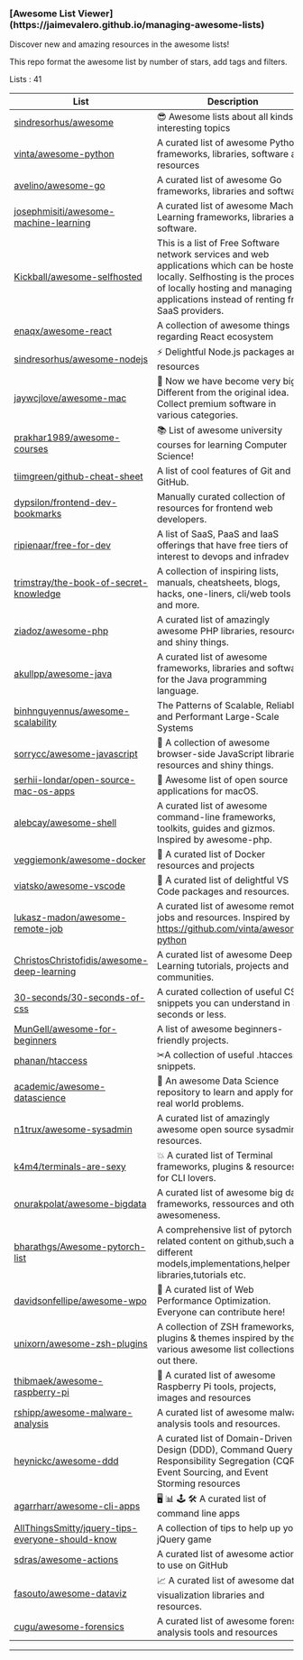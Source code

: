 
<h3>[Awesome List Viewer](https://jaimevalero.github.io/managing-awesome-lists)</h3>

Discover new and amazing resources in the awesome lists!

This repo format the awesome list by number of stars, add tags and filters.


Lists : 41


| List     | Description | Stars
| ------------- | ------------- | ------------- |
|[sindresorhus/awesome](http://htmlpreview.github.com/?https://github.com/jaimevalero/managing-awesome-lists/blob/master/var/awl-sindresorhus%40awesome.html)| 😎 Awesome lists about all kinds of interesting topics | 114270 |
|[vinta/awesome-python](http://htmlpreview.github.com/?https://github.com/jaimevalero/managing-awesome-lists/blob/master/var/awl-vinta%40awesome-python.html)| A curated list of awesome Python frameworks, libraries, software and resources | 71244 |
|[avelino/awesome-go](http://htmlpreview.github.com/?https://github.com/jaimevalero/managing-awesome-lists/blob/master/var/awl-avelino%40awesome-go.html)| A curated list of awesome Go frameworks, libraries and software | 46933 |
|[josephmisiti/awesome-machine-learning](http://htmlpreview.github.com/?https://github.com/jaimevalero/managing-awesome-lists/blob/master/var/awl-josephmisiti%40awesome-machine-learning.html)| A curated list of awesome Machine Learning frameworks, libraries and software. | 41340 |
|[Kickball/awesome-selfhosted](http://htmlpreview.github.com/?https://github.com/jaimevalero/managing-awesome-lists/blob/master/var/awl-Kickball%40awesome-selfhosted.html)| This is a list of Free Software network services and web applications which can be hosted locally. Selfhosting is the process of locally hosting and managing applications instead of renting from SaaS providers. | 34669 |
|[enaqx/awesome-react](http://htmlpreview.github.com/?https://github.com/jaimevalero/managing-awesome-lists/blob/master/var/awl-enaqx%40awesome-react.html)| A collection of awesome things regarding React ecosystem | 32923 |
|[sindresorhus/awesome-nodejs](http://htmlpreview.github.com/?https://github.com/jaimevalero/managing-awesome-lists/blob/master/var/awl-sindresorhus%40awesome-nodejs.html)| :zap: Delightful Node.js packages and resources | 32063 |
|[jaywcjlove/awesome-mac](http://htmlpreview.github.com/?https://github.com/jaimevalero/managing-awesome-lists/blob/master/var/awl-jaywcjlove%40awesome-mac.html)|  Now we have become very big, Different from the original idea. Collect premium software in various categories. | 30918 |
|[prakhar1989/awesome-courses](http://htmlpreview.github.com/?https://github.com/jaimevalero/managing-awesome-lists/blob/master/var/awl-prakhar1989%40awesome-courses.html)| :books: List of awesome university courses for learning Computer Science! | 30457 |
|[tiimgreen/github-cheat-sheet](http://htmlpreview.github.com/?https://github.com/jaimevalero/managing-awesome-lists/blob/master/var/awl-tiimgreen%40github-cheat-sheet.html)| A list of cool features of Git and GitHub. | 28714 |
|[dypsilon/frontend-dev-bookmarks](http://htmlpreview.github.com/?https://github.com/jaimevalero/managing-awesome-lists/blob/master/var/awl-dypsilon%40frontend-dev-bookmarks.html)| Manually curated collection of resources for frontend web developers. | 26216 |
|[ripienaar/free-for-dev](http://htmlpreview.github.com/?https://github.com/jaimevalero/managing-awesome-lists/blob/master/var/awl-ripienaar%40free-for-dev.html)| A list of SaaS, PaaS and IaaS offerings that have free tiers of interest to devops and infradev | 23420 |
|[trimstray/the-book-of-secret-knowledge](http://htmlpreview.github.com/?https://github.com/jaimevalero/managing-awesome-lists/blob/master/var/awl-trimstray%40the-book-of-secret-knowledge.html)| A collection of inspiring lists, manuals, cheatsheets, blogs, hacks, one-liners, cli/web tools and more. | 22100 |
|[ziadoz/awesome-php](http://htmlpreview.github.com/?https://github.com/jaimevalero/managing-awesome-lists/blob/master/var/awl-ziadoz%40awesome-php.html)| A curated list of amazingly awesome PHP libraries, resources and shiny things. | 21974 |
|[akullpp/awesome-java](http://htmlpreview.github.com/?https://github.com/jaimevalero/managing-awesome-lists/blob/master/var/awl-akullpp%40awesome-java.html)| A curated list of awesome frameworks, libraries and software for the Java programming language. | 21877 |
|[binhnguyennus/awesome-scalability](http://htmlpreview.github.com/?https://github.com/jaimevalero/managing-awesome-lists/blob/master/var/awl-binhnguyennus%40awesome-scalability.html)| The Patterns of Scalable, Reliable, and Performant Large-Scale Systems | 20954 |
|[sorrycc/awesome-javascript](http://htmlpreview.github.com/?https://github.com/jaimevalero/managing-awesome-lists/blob/master/var/awl-sorrycc%40awesome-javascript.html)| 🐢 A collection of awesome browser-side  JavaScript libraries, resources and shiny things. | 18370 |
|[serhii-londar/open-source-mac-os-apps](http://htmlpreview.github.com/?https://github.com/jaimevalero/managing-awesome-lists/blob/master/var/awl-serhii-londar%40open-source-mac-os-apps.html)| 🚀 Awesome list of open source applications for macOS. | 18006 |
|[alebcay/awesome-shell](http://htmlpreview.github.com/?https://github.com/jaimevalero/managing-awesome-lists/blob/master/var/awl-alebcay%40awesome-shell.html)| A curated list of awesome command-line frameworks, toolkits, guides and gizmos. Inspired by awesome-php. | 16832 |
|[veggiemonk/awesome-docker](http://htmlpreview.github.com/?https://github.com/jaimevalero/managing-awesome-lists/blob/master/var/awl-veggiemonk%40awesome-docker.html)| :whale: A curated list of Docker resources and projects | 15738 |
|[viatsko/awesome-vscode](http://htmlpreview.github.com/?https://github.com/jaimevalero/managing-awesome-lists/blob/master/var/awl-viatsko%40awesome-vscode.html)| 🎨 A curated list of delightful VS Code packages and resources. | 15548 |
|[lukasz-madon/awesome-remote-job](http://htmlpreview.github.com/?https://github.com/jaimevalero/managing-awesome-lists/blob/master/var/awl-lukasz-madon%40awesome-remote-job.html)| A curated list of awesome remote jobs and resources. Inspired by https://github.com/vinta/awesome-python | 14598 |
|[ChristosChristofidis/awesome-deep-learning](http://htmlpreview.github.com/?https://github.com/jaimevalero/managing-awesome-lists/blob/master/var/awl-ChristosChristofidis%40awesome-deep-learning.html)| A curated list of awesome Deep Learning tutorials, projects and communities. | 13430 |
|[30-seconds/30-seconds-of-css](http://htmlpreview.github.com/?https://github.com/jaimevalero/managing-awesome-lists/blob/master/var/awl-30-seconds%4030-seconds-of-css.html)| A curated collection of useful CSS snippets you can understand in 30 seconds or less. | 12774 |
|[MunGell/awesome-for-beginners](http://htmlpreview.github.com/?https://github.com/jaimevalero/managing-awesome-lists/blob/master/var/awl-MunGell%40awesome-for-beginners.html)| A list of awesome beginners-friendly projects. | 12103 |
|[phanan/htaccess](http://htmlpreview.github.com/?https://github.com/jaimevalero/managing-awesome-lists/blob/master/var/awl-phanan%40htaccess.html)| ✂A collection of useful .htaccess snippets. | 11012 |
|[academic/awesome-datascience](http://htmlpreview.github.com/?https://github.com/jaimevalero/managing-awesome-lists/blob/master/var/awl-academic%40awesome-datascience.html)| :memo: An awesome Data Science repository to learn and apply for real world problems. | 10259 |
|[n1trux/awesome-sysadmin](http://htmlpreview.github.com/?https://github.com/jaimevalero/managing-awesome-lists/blob/master/var/awl-n1trux%40awesome-sysadmin.html)| A curated list of amazingly awesome open source sysadmin resources. | 8523 |
|[k4m4/terminals-are-sexy](http://htmlpreview.github.com/?https://github.com/jaimevalero/managing-awesome-lists/blob/master/var/awl-k4m4%40terminals-are-sexy.html)| 💥 A curated list of Terminal frameworks, plugins & resources for CLI lovers. | 8231 |
|[onurakpolat/awesome-bigdata](http://htmlpreview.github.com/?https://github.com/jaimevalero/managing-awesome-lists/blob/master/var/awl-onurakpolat%40awesome-bigdata.html)| A curated list of awesome big data frameworks, ressources and other awesomeness. | 7804 |
|[bharathgs/Awesome-pytorch-list](http://htmlpreview.github.com/?https://github.com/jaimevalero/managing-awesome-lists/blob/master/var/awl-bharathgs%40Awesome-pytorch-list.html)| A comprehensive list of pytorch related content on github,such as different models,implementations,helper libraries,tutorials etc. | 7680 |
|[davidsonfellipe/awesome-wpo](http://htmlpreview.github.com/?https://github.com/jaimevalero/managing-awesome-lists/blob/master/var/awl-davidsonfellipe%40awesome-wpo.html)| :pencil: A curated list of Web Performance Optimization. Everyone can contribute here! | 6640 |
|[unixorn/awesome-zsh-plugins](http://htmlpreview.github.com/?https://github.com/jaimevalero/managing-awesome-lists/blob/master/var/awl-unixorn%40awesome-zsh-plugins.html)| A collection of ZSH frameworks, plugins & themes inspired by the various awesome list collections out there. | 6506 |
|[thibmaek/awesome-raspberry-pi](http://htmlpreview.github.com/?https://github.com/jaimevalero/managing-awesome-lists/blob/master/var/awl-thibmaek%40awesome-raspberry-pi.html)| 📝 A curated list of awesome Raspberry Pi tools, projects, images and resources | 5725 |
|[rshipp/awesome-malware-analysis](http://htmlpreview.github.com/?https://github.com/jaimevalero/managing-awesome-lists/blob/master/var/awl-rshipp%40awesome-malware-analysis.html)| A curated list of awesome malware analysis tools and resources. | 5092 |
|[heynickc/awesome-ddd](http://htmlpreview.github.com/?https://github.com/jaimevalero/managing-awesome-lists/blob/master/var/awl-heynickc%40awesome-ddd.html)| A curated list of Domain-Driven Design (DDD), Command Query Responsibility Segregation (CQRS), Event Sourcing, and Event Storming resources | 4514 |
|[agarrharr/awesome-cli-apps](http://htmlpreview.github.com/?https://github.com/jaimevalero/managing-awesome-lists/blob/master/var/awl-agarrharr%40awesome-cli-apps.html)| 🖥 📊 🕹 🛠 A curated list of command line apps | 4513 |
|[AllThingsSmitty/jquery-tips-everyone-should-know](http://htmlpreview.github.com/?https://github.com/jaimevalero/managing-awesome-lists/blob/master/var/awl-AllThingsSmitty%40jquery-tips-everyone-should-know.html)| A collection of tips to help up your jQuery game | 4109 |
|[sdras/awesome-actions](http://htmlpreview.github.com/?https://github.com/jaimevalero/managing-awesome-lists/blob/master/var/awl-sdras%40awesome-actions.html)| A curated list of awesome actions to use on GitHub | 3761 |
|[fasouto/awesome-dataviz](http://htmlpreview.github.com/?https://github.com/jaimevalero/managing-awesome-lists/blob/master/var/awl-fasouto%40awesome-dataviz.html)| :chart_with_upwards_trend:  A curated list of awesome data visualization libraries and resources. | 2203 |
|[cugu/awesome-forensics](http://htmlpreview.github.com/?https://github.com/jaimevalero/managing-awesome-lists/blob/master/var/awl-cugu%40awesome-forensics.html)| A curated list of awesome forensic analysis tools and resources | 764 |


----
